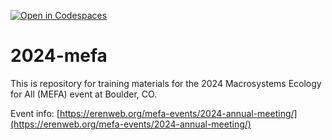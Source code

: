 [![Open in Codespaces](https://classroom.github.com/assets/launch-codespace-2972f46106e565e64193e422d61a12cf1da4916b45550586e14ef0a7c637dd04.svg)](https://classroom.github.com/open-in-codespaces?assignment_repo_id=15459871)
# 2024-mefa

This is repository for training materials for the 2024 Macrosystems Ecology for All (MEFA) event at Boulder, CO.

Event info: [https://erenweb.org/mefa-events/2024-annual-meeting/](https://erenweb.org/mefa-events/2024-annual-meeting/)
